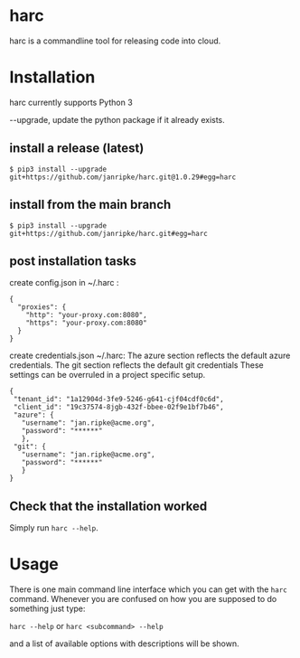 harc
=

harc is a commandline tool for releasing code into cloud.

# Installation
harc currently supports Python 3

--upgrade, update the python package if it already exists. 

## install a release (latest)
```
$ pip3 install --upgrade git+https://github.com/janripke/harc.git@1.0.29#egg=harc
```

## install from the main branch
```
$ pip3 install --upgrade git+https://github.com/janripke/harc.git#egg=harc
```

## post installation tasks

create config.json in ~/.harc :
```
{
  "proxies": {
    "http": "your-proxy.com:8080",
    "https": "your-proxy.com:8080"
  }
}
```

create credentials.json ~/.harc:
The azure section reflects the default azure credentials.
The git section reflects the default git credentials
These settings can be overruled in a project specific setup.
```
{
 "tenant_id": "1a12904d-3fe9-5246-g641-cjf04cdf0c6d",
 "client_id": "19c37574-8jgb-432f-bbee-02f9e1bf7b46",
 "azure": {
   "username": "jan.ripke@acme.org",
   "password": "******"
   },
 "git": {
   "username": "jan.ripke@acme.org",
   "password": "******"
   }
}
```

## Check that the installation worked

Simply run `harc --help`.


# Usage

There is one main command line interface which you can get with the `harc` command. Whenever you are confused on how you are supposed to do something just type:

`harc --help` or `harc <subcommand> --help`

and a list of available options with descriptions will be shown.
